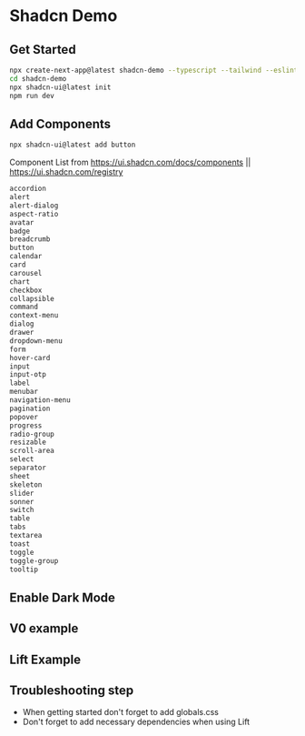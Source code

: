 # Shadcn Demo

## Get Started 

```bash
npx create-next-app@latest shadcn-demo --typescript --tailwind --eslint
cd shadcn-demo
npx shadcn-ui@latest init
npm run dev
```

## Add Components

```bash
npx shadcn-ui@latest add button
```

Component List from https://ui.shadcn.com/docs/components || https://ui.shadcn.com/registry
```txt
accordion
alert
alert-dialog
aspect-ratio
avatar
badge
breadcrumb
button
calendar
card
carousel
chart
checkbox
collapsible
command
context-menu
dialog
drawer
dropdown-menu
form
hover-card
input
input-otp
label
menubar
navigation-menu
pagination
popover
progress
radio-group
resizable
scroll-area
select
separator
sheet
skeleton
slider
sonner
switch
table
tabs
textarea
toast
toggle
toggle-group
tooltip
```

## Enable Dark Mode

## V0 example

## Lift Example


## Troubleshooting step

- When getting started don't forget to add globals.css
- Don't forget to add necessary dependencies when using Lift